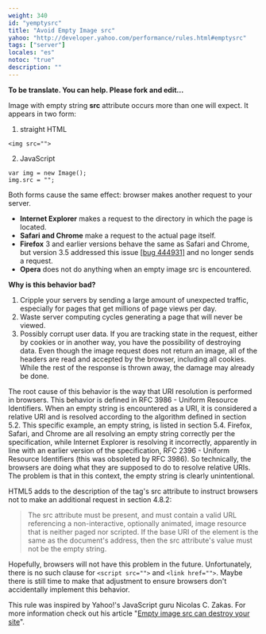 ```yaml
---
weight: 340
id: "yemptysrc"
title: "Avoid Empty Image src"
yahoo: "http://developer.yahoo.com/performance/rules.html#emptysrc"
tags: ["server"]
locales: "es"
notoc: "true"
description: ""
---
```


**To be translate. You can help. Please fork and edit…**

Image with empty string **src** attribute occurs more than one will expect. It appears in two form:

1.  straight HTML

~~~
<img src="">
~~~

2.  JavaScript

~~~
var img = new Image();
img.src = "";
~~~

Both forms cause the same effect: browser makes another request to your server.

-   **Internet Explorer** makes a request to the directory in which the page is located.
-   **Safari and Chrome** make a request to the actual page itself.
-   **Firefox** 3 and earlier versions behave the same as Safari and Chrome, but version 3.5 addressed this issue [[bug 444931]](https://bugzilla.mozilla.org/show_bug.cgi?id=444931) and no longer sends a request.
-   **Opera** does not do anything when an empty image src is encountered.

**Why is this behavior bad?**

1.  Cripple your servers by sending a large amount of unexpected traffic, especially for pages that get millions of page views per day.
2.  Waste server computing cycles generating a page that will never be viewed.
3.  Possibly corrupt user data. If you are tracking state in the request, either by cookies or in another way, you have the possibility of destroying data. Even though the image request does not return an image, all of the headers are read and accepted by the browser, including all cookies. While the rest of the response is thrown away, the damage may already be done.

The root cause of this behavior is the way that URI resolution is performed in browsers. This behavior is defined in RFC 3986 - Uniform Resource Identifiers. When an empty string is encountered as a URI, it is considered a relative URI and is resolved according to the algorithm defined in section 5.2. This specific example, an empty string, is listed in section 5.4. Firefox, Safari, and Chrome are all resolving an empty string correctly per the specification, while Internet Explorer is resolving it incorrectly, apparently in line with an earlier version of the specification, RFC 2396 - Uniform Resource Identifiers (this was obsoleted by RFC 3986). So technically, the browsers are doing what they are supposed to do to resolve relative URIs. The problem is that in this context, the empty string is clearly unintentional.

HTML5 adds to the description of the tag's src attribute to instruct browsers not to make an additional request in section 4.8.2:

> The src attribute must be present, and must contain a valid URL referencing a non-interactive, optionally animated, image resource that is neither paged nor scripted. If the base URI of the element is the same as the document's address, then the src attribute's value must not be the empty string.

Hopefully, browsers will not have this problem in the future. Unfortunately, there is no such clause for `<script src="">` and `<link href="">`. Maybe there is still time to make that adjustment to ensure browsers don't accidentally implement this behavior.

This rule was inspired by Yahoo!'s JavaScript guru Nicolas C. Zakas. For more information check out his article "[Empty image src can destroy your site](http://www.nczonline.net/blog/2009/11/30/empty-image-src-can-destroy-your-site/)".

